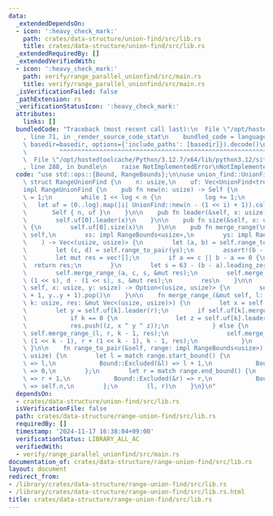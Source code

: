 ```yaml
---
data:
  _extendedDependsOn:
  - icon: ':heavy_check_mark:'
    path: crates/data-structure/union-find/src/lib.rs
    title: crates/data-structure/union-find/src/lib.rs
  _extendedRequiredBy: []
  _extendedVerifiedWith:
  - icon: ':heavy_check_mark:'
    path: verify/range_parallel_unionfind/src/main.rs
    title: verify/range_parallel_unionfind/src/main.rs
  _isVerificationFailed: false
  _pathExtension: rs
  _verificationStatusIcon: ':heavy_check_mark:'
  attributes:
    links: []
  bundledCode: "Traceback (most recent call last):\n  File \"/opt/hostedtoolcache/Python/3.12.7/x64/lib/python3.12/site-packages/onlinejudge_verify/documentation/build.py\"\
    , line 71, in _render_source_code_stat\n    bundled_code = language.bundle(stat.path,\
    \ basedir=basedir, options={'include_paths': [basedir]}).decode()\n          \
    \         ^^^^^^^^^^^^^^^^^^^^^^^^^^^^^^^^^^^^^^^^^^^^^^^^^^^^^^^^^^^^^^^^^^^^^^^^^^^^^^^^^\n\
    \  File \"/opt/hostedtoolcache/Python/3.12.7/x64/lib/python3.12/site-packages/onlinejudge_verify/languages/rust.py\"\
    , line 288, in bundle\n    raise NotImplementedError\nNotImplementedError\n"
  code: "use std::ops::{Bound, RangeBounds};\n\nuse union_find::UnionFind;\n\npub\
    \ struct RangeUnionFind {\n    n: usize,\n    uf: Vec<UnionFind<true>>,\n}\n\n\
    impl RangeUnionFind {\n    pub fn new(n: usize) -> Self {\n        let mut log\
    \ = 1;\n        while 1 << log < n {\n            log += 1;\n        }\n     \
    \   let uf = (0..log).map(|i| UnionFind::new(n - (1 << i) + 1)).collect();\n \
    \       Self { n, uf }\n    }\n\n    pub fn leader(&self, x: usize) -> usize {\n\
    \        self.uf[0].leader(x)\n    }\n\n    pub fn size(&self, x: usize) -> usize\
    \ {\n        self.uf[0].size(x)\n    }\n\n    pub fn merge_range(\n        &mut\
    \ self,\n        xs: impl RangeBounds<usize>,\n        ys: impl RangeBounds<usize>,\n\
    \    ) -> Vec<(usize, usize)> {\n        let (a, b) = self.range_to_pair(xs);\n\
    \        let (c, d) = self.range_to_pair(ys);\n        assert!(b - a == d - c);\n\
    \        let mut res = vec![];\n        if a == c || b - a == 0 {\n          \
    \  return res;\n        }\n        let s = 63 - (b - a).leading_zeros() as usize;\n\
    \        self.merge_range_(a, c, s, &mut res);\n        self.merge_range_(b -\
    \ (1 << s), d - (1 << s), s, &mut res);\n        res\n    }\n\n    pub fn merge(&mut\
    \ self, x: usize, y: usize) -> Option<(usize, usize)> {\n        self.merge_range(x..x\
    \ + 1, y..y + 1).pop()\n    }\n\n    fn merge_range_(&mut self, l: usize, r: usize,\
    \ k: usize, res: &mut Vec<(usize, usize)>) {\n        let x = self.uf[k].leader(l);\n\
    \        let y = self.uf[k].leader(r);\n        if self.uf[k].merge(l, r) {\n\
    \            if k == 0 {\n                let z = self.uf[k].leader(l);\n    \
    \            res.push((z, x ^ y ^ z));\n            } else {\n               \
    \ self.merge_range_(l, r, k - 1, res);\n                self.merge_range_(l +\
    \ (1 << k - 1), r + (1 << k - 1), k - 1, res);\n            }\n        }\n   \
    \ }\n\n    fn range_to_pair(&self, range: impl RangeBounds<usize>) -> (usize,\
    \ usize) {\n        let l = match range.start_bound() {\n            Bound::Included(&l)\
    \ => l,\n            Bound::Excluded(&l) => l + 1,\n            Bound::Unbounded\
    \ => 0,\n        };\n        let r = match range.end_bound() {\n            Bound::Included(&r)\
    \ => r + 1,\n            Bound::Excluded(&r) => r,\n            Bound::Unbounded\
    \ => self.n,\n        };\n        (l, r)\n    }\n}\n"
  dependsOn:
  - crates/data-structure/union-find/src/lib.rs
  isVerificationFile: false
  path: crates/data-structure/range-union-find/src/lib.rs
  requiredBy: []
  timestamp: '2024-11-17 16:38:04+09:00'
  verificationStatus: LIBRARY_ALL_AC
  verifiedWith:
  - verify/range_parallel_unionfind/src/main.rs
documentation_of: crates/data-structure/range-union-find/src/lib.rs
layout: document
redirect_from:
- /library/crates/data-structure/range-union-find/src/lib.rs
- /library/crates/data-structure/range-union-find/src/lib.rs.html
title: crates/data-structure/range-union-find/src/lib.rs
---
```

